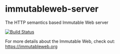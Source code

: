 # immutableweb-server
The HTTP semantics based Immutable Web server

[![Build Status](https://travis-ci.org/immutableweb/immutableweb-server.svg?branch=master)](https://travis-ci.org/immutableweb/immutableweb-server)

For more details about the Immutable Web, check out: https://immutableweb.org
